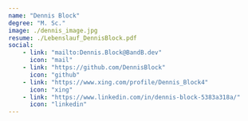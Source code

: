 ```yaml
---
name: "Dennis Block"
degree: "M. Sc."
image: ./dennis_image.jpg
resume: ./Lebenslauf_DennisBlock.pdf
social:
    - link: "mailto:Dennis.Block@BandB.dev"
      icon: "mail" 
    - link: "https://github.com/DennisBlock"
      icon: "github"
    - link: "https://www.xing.com/profile/Dennis_Block4"
      icon: "xing"
    - link: "https://www.linkedin.com/in/dennis-block-5383a318a/"
      icon: "linkedin"
---
```

